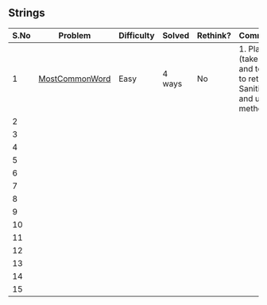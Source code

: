 ## Strings



 |S.No| Problem | Difficulty | Solved | Rethink?  | Comments/Algorithms/Tags  |
 |---|---|---|---|---|---|
  | 1 | [MostCommonWord](./LC819_MostCommonWordInParagraph.java)| Easy | 4 ways | No |  1. Plan char evaluation (takes time to do) 2. Use \\W and tokenize 3. Use streams to return max value 4. Sanitize the given string first and use hashMap compute method|
  | 2| | | | | |
  | 3 | | | | | |
  | 4 | | | | | |
  | 5 | | | | | |
  | 6 | | | | | |
  | 7 | | | | | |
  | 8 | | | | | |
  | 9 | | | | | |
  | 10 | | | | | |
  | 11 | | | | | |
  | 12 | | | | | |
  | 13 | | | | | |
  | 14 | | | | | |
  | 15 | | | | | |
